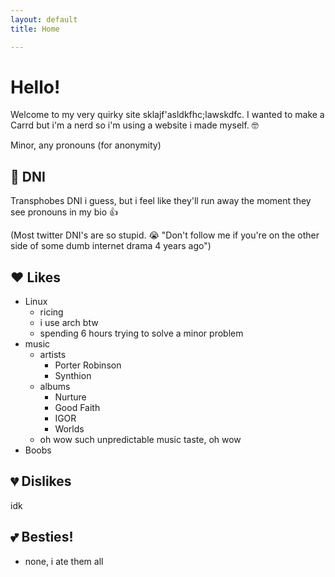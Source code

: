 ```yaml
---
layout: default
title: Home

---
```

# Hello!

Welcome to my very quirky site sklajf'asldkfhc;lawskdfc. I wanted to make a Carrd but i'm a nerd so i'm using a website i made myself. 🤓

Minor, any pronouns (for anonymity)

## 🚫 DNI
Transphobes DNI i guess, but i feel like they'll run away the moment they see pronouns in my bio 👍

(Most twitter DNI's are so stupid. 😭 "Don't follow me if you're on the other side of some dumb internet drama 4 years ago")

## ❤️ Likes
- Linux
  - ricing
  - i use arch btw
  - spending 6 hours trying to solve a minor problem
- music
  - artists
    - Porter Robinson
    - Synthion
  - albums
    - Nurture
    - Good Faith
    - IGOR
    - Worlds
  - oh wow such unpredictable music taste, oh wow
- Boobs

## 💔 Dislikes
idk

## 💕 Besties!
- none, i ate them all
